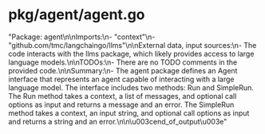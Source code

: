 # pkg/agent/agent.go  
"Package: agent\n\nImports:\n- \"context\"\n- \"github.com/tmc/langchaingo/llms\"\n\nExternal data, input sources:\n- The code interacts with the llms package, which likely provides access to large language models.\n\nTODOs:\n- There are no TODO comments in the provided code.\n\nSummary:\n- The agent package defines an Agent interface that represents an agent capable of interacting with a large language model. The interface includes two methods: Run and SimpleRun. The Run method takes a context, a list of messages, and optional call options as input and returns a message and an error. The SimpleRun method takes a context, an input string, and optional call options as input and returns a string and an error.\n\n\u003cend_of_output\u003e"  
  
